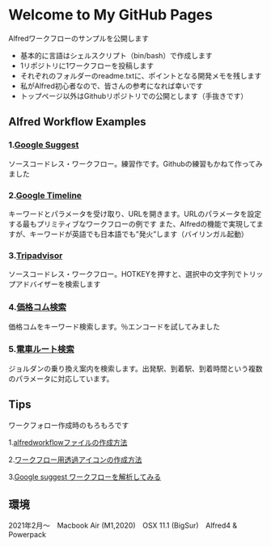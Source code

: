 # Welcome to My GitHub Pages

Alfredワークフローのサンプルを公開します
- 基本的に言語はシェルスクリプト（bin/bash）で作成します
- 1リポジトリに1ワークフローを投稿します
- それぞれのフォルダーのreadme.txtに、ポイントとなる開発メモを残します
- 私がAlfred初心者なので、皆さんの参考になれば幸いです
- トップページ以外はGithubリポジトリでの公開とします（手抜きです）

## Alfred Workflow Examples

### 1.[Google Suggest](https://github.com/KitanoTamotsu/googlesuggest)
ソースコードレス・ワークフロー。練習作です。Githubの練習もかねて作ってみました

### 2.[Google Timeline](https://github.com/KitanoTamotsu/googletimeline)
キーワードとパラメータを受け取り、URLを開きます。URLのパラメータを設定する最もプリミティブなワークフローの例です
また、Alfredの機能で実現してますが、キーワードが英語でも日本語でも”発火”します（バイリンガル起動）

### 3.[Tripadvisor](https://github.com/KitanoTamotsu/tripadvisor)
ソースコードレス・ワークフロー。HOTKEYを押すと、選択中の文字列でトリップアドバイザーを検索します

### 4.[価格コム検索](https://github.com/KitanoTamotsu/kakaku.comKeywordSearch)
価格コムをキーワード検索します。％エンコードを試してみました

### 5.[電車ルート検索](https://github.com/KitanoTamotsu/norikae)
ジョルダンの乗り換え案内を検索します。出発駅、到着駅、到着時間という複数のパラメータに対応しています。


## Tips
ワークフォロー作成時のもろもろです

 1.[alfredworkflowファイルの作成方法](https://github.com/KitanoTamotsu/tips1/)
 
 2.[ワークフロー用透過アイコンの作成方法](https://github.com/KitanoTamotsu/tips2/)

 3.[Google suggest ワークフローを解析してみる](https://github.com/KitanoTamotsu/tips3/)


## 環境
2021年2月〜　Macbook Air (M1,2020)　OSX 11.1 (BigSur)　Alfred4 & Powerpack
